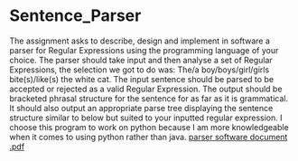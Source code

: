 # Sentence_Parser
 The assignment asks to describe, design and implement in software a parser for Regular Expressions  using the programming language of your choice. The parser should take input and then analyse a set  of Regular Expressions, the selection we got to do was: The/a boy/boys/girl/girls bite(s)/like(s) the white cat. The input sentence should be parsed to be accepted or rejected as a valid Regular Expression. The  output should be bracketed phrasal structure for the sentence for as far as it is grammatical. It  should also output an appropriate parse tree displaying the sentence structure similar to below but  suited to your inputted regular expression. I choose this program to work on python because I am more knowledgeable when it comes to using  python rather than java.
[parser software document .pdf](https://github.com/hallissey00/Sentence_Parser/files/9401930/parser.software.document.pdf)
